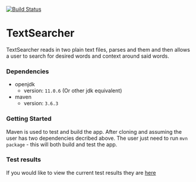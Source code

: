 [![Build Status](https://travis-ci.org/SimonBaeumer/commander.svg?branch=master)](https://travis-ci.org/dylanhitt1/TextSearcher)
<!-- [![Maintainability](https://api.codeclimate.com/v1/badges/cc848165784e0f809a51/maintainability)](https://codeclimate.com/github/SimonBaeumer/commander/maintainability) -->

# TextSearcher
TextSearcher reads in two plain text files, parses and them and then allows a user to search for desired words and context around said words.

### Dependencies
- openjdk 
    - version: `11.0.6` (Or other jdk equivalent)
- maven 
    - version: `3.6.3`

### Getting Started
Maven is used to test and build the app. After cloning and assuming the user has two dependencies decribed above. The user just need to run `mvn package` - this will both build and test the app.

### Test results 
If you would like to view the current test results they are [here](https://travis-ci.com/dylanhitt1/TextSearcher/jobs/292839082)

